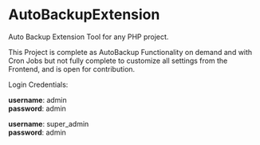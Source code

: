 # AutoBackupExtension
Auto Backup Extension Tool for any PHP project.

This Project is complete as AutoBackup Functionality on demand and with Cron Jobs but not fully complete to customize all settings from the Frontend, and is open for contribution.

Login Credentials:

**username**: admin  
**password**: admin

**username**: super_admin  
**password**: admin